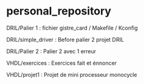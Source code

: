 # personal_repository

DRIL/Palier 1 :  fichier gistre_card / Makefile / Kconfig

DRIL/simple_driver :  Before palier 2 projet DRIL

DRIL/Palier 2 :  Palier 2 avec 1 erreur 

VHDL/exercices : Exercices fait et énnoncer 

VHDL/projet1 : Projet de mini processeur monocycle 
